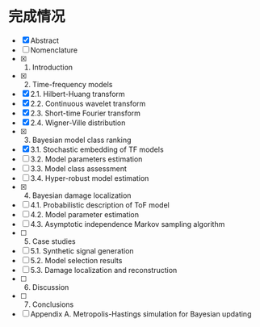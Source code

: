 # 完成情况

- [x] Abstract
- [ ] Nomenclature
- [x] 1. Introduction
- [x] 2. Time-frequency models
- [x] 2.1. Hilbert-Huang transform
- [x] 2.2.  Continuous wavelet transform
- [x] 2.3. Short-time Fourier transform
- [x] 2.4. Wigner-Ville distribution
- [x] 3. Bayesian model class ranking
- [x] 3.1. Stochastic embedding of TF models
- [ ] 3.2. Model parameters estimation
- [ ] 3.3. Model class assessment
- [ ] 3.4. Hyper-robust model estimation
- [x] 4. Bayesian damage localization
- [ ] 4.1. Probabilistic description of ToF model
- [ ] 4.2. Model parameter estimation
- [ ] 4.3.  Asymptotic independence Markov sampling algorithm
- [ ] 5. Case studies
- [ ] 5.1. Synthetic signal generation
- [ ] 5.2. Model selection results
- [ ] 5.3. Damage localization and reconstruction
- [ ] 6. Discussion
- [ ] 7. Conclusions
- [ ] Appendix A. Metropolis-Hastings simulation for Bayesian updating